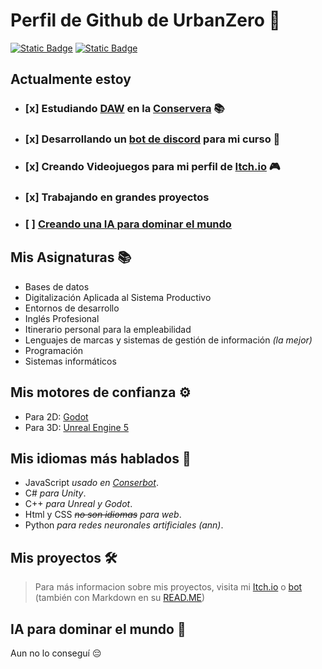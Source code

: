 # Perfil de Github de UrbanZero 👋
[![Static Badge](https://img.shields.io/badge/UrbanZero-Itch.io-orange)](https://urbanzero.itch.io/) [![Static Badge](https://img.shields.io/badge/urban0-discord-blue)](https://discord.com/)

## Actualmente estoy 
- ### [x]  **Estudiando [DAW](https://llegarasalto.com/guiafp/ciclos/IFC-323.html) en la [Conservera](https://sites.google.com/view/fplaconservera)** 📚 
- ### [x] **Desarrollando un [bot de discord](https://github.com/UrbanZero/Conserbot) para mi curso** 🤖
- ### [x] Creando Videojuegos para mi perfil de [Itch.io](https://urbanzero.itch.io/) 🎮
- ### [x] Trabajando en grandes proyectos
- ### [ ] [**Creando una IA para dominar el mundo**](#IA)

## Mis Asignaturas 📚
- Bases de datos
- Digitalización Aplicada al Sistema Productivo
- Entornos de desarrollo
- Inglés Profesional
- Itinerario personal para la empleabilidad
- Lenguajes de marcas y sistemas de gestión de información *(la mejor)*
- Programación
- Sistemas informáticos

## Mis motores de confianza ⚙️
- Para 2D: [Godot](https://godotengine.org/)
- Para 3D: [Unreal Engine 5](https://www.unrealengine.com/es-ES/unreal-engine-5)

## Mis idiomas más hablados 💬
- JavaScript *usado en [Conserbot](https://github.com/UrbanZero/Conserbot)*.
- C# *para Unity*.
- C++ *para Unreal y Godot*.
- Html y CSS *~~no son idiomas~~ para web*.
- Python *para redes neuronales artificiales (ann)*.

## Mis proyectos 🛠️
> Para más informacion sobre mis proyectos, visita mi [Itch.io](https://urbanzero.itch.io/) o [bot](https://github.com/UrbanZero/Conserbot) (también con Markdown en su [READ.ME](https://github.com/UrbanZero/Conserbot)) 

## IA para dominar el mundo 🤖
Aun no lo conseguí 😔
